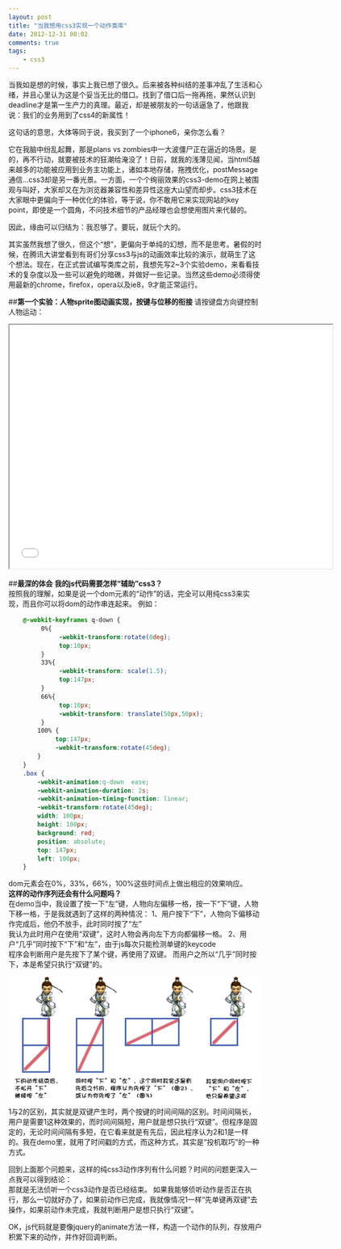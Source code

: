 ```yaml
---
layout: post
title: "当我想用css3实现一个动作类库"
date: 2012-12-31 00:02
comments: true
tags: 
	- css3
---
```


当我如是想的时候，事实上我已想了很久。后来被各种纠结的差事冲乱了生活和心绪，并且心里认为这是个妥当无比的借口。找到了借口后一拖再拖，果然认识到deadline才是第一生产力的真理。最近，却是被朋友的一句话逼急了，他跟我说：我们的业务用到了css4的新属性！

这句话的意思，大体等同于说，我买到了一个iphone6，亲你怎么看？
<!--more-->
它在我脑中纷乱起舞，那是plans vs zombies中一大波僵尸正在逼近的场景。是的，再不行动，就要被技术的狂潮给淹没了！日前，就我的浅薄见闻，当html5越来越多的功能被应用到业务主功能上，诸如本地存储，拖拽优化，postMessage通信…css3却是另一番光景。一方面，一个个绚丽效果的css3-demo在网上被围观与叫好，大家却又在为浏览器兼容性和差异性这座大山望而却步。css3技术在大家眼中更偏向于一种优化的体验，等于说，你不敢用它来实现网站的key point，即使是一个圆角，不问技术细节的产品经理也会想使用图片来代替的。

因此，缘由可以归结为：我忍够了。要玩，就玩个大的。

其实虽然我想了很久，但这个“想”，更偏向于单纯的幻想，而不是思考。暑假的时候，在腾讯大讲堂看到有哥们分享css3与js的动画效率比较的演示，就萌生了这个想法。现在，在正式尝试编写类库之前，我想先写2~3个实验demo，来看看技术的复杂度以及一些可以避免的暗礁，并做好一些记录。当然这些demo必须得使用最新的chrome，firefox，opera以及ie8，9才能正常运行。

##**第一个实验：人物sprite图动画实现，按键与位移的衔接**
请按键盘方向键控制人物运动：
<iframe id="demoIframe" src="/assets/demo/pre_css3_demo/demo.html" width="641" height="483" scrolling="no"></iframe>

##**最深的体会**
**我的js代码需要怎样“辅助”css3？**               
按照我的理解，如果是说一个dom元素的“动作”的话，完全可以用纯css3来实现，而且你可以将dom的动作串连起来。
例如：
```css
	@-webkit-keyframes q-down {
	     0%{
	          -webkit-transform:rotate(0deg);
	          top:10px;
	     }
	     33%{
	          -webkit-transform: scale(1.5);
	          top:147px;
	     }
	     66%{
	          top:10px;
	          -webkit-transform: translate(50px,50px);
	     }
	    100% {
	         top:147px;
	         -webkit-transform:rotate(45deg);
	    }
	}
	.box {
	    -webkit-animation:q-down  ease;
	    -webkit-animation-duration: 2s;
	    -webkit-animation-timing-function: linear;
	    -webkit-transform:rotate(45deg);
	    width: 100px;
	    height: 100px;
	    background: red;
	    position: absolute;
	    top: 147px;
	    left: 100px;
	}
```
dom元素会在0%，33%，66%，100%这些时间点上做出相应的效果响应。                  
**这样的动作序列还会有什么问题吗？**              
在demo当中，我设置了按一下“左”键，人物向左偏移一格，按一下“下”键，人物下移一格，于是我就遇到了这样的两种情况：
	1、用户按下“下”，人物向下偏移动作完成后，他仍不放手，此时同时按了“左”       
	我认为此时用户在使用“双键”，这时人物会再向左下方向都偏移一格。
	2、用户“几乎”同时按下“下”和“左”，由于js每次只能检测单键的keycode        
	程序会判断用户是先按下了某个键，再使用了双键。
	而用户之所以“几乎”同时按下，本是希望只执行“双键”的。

![两种情况](/assets/blogImg/css3_anm.jpg)        
1与2的区别，其实就是双键产生时，两个按键的时间间隔的区别。时间间隔长，用户是需要1这种效果的，而时间间隔短，用户就是想只执行“双键”。但程序是固定的，无论时间间隔有多短，在它看来就是有先后，因此程序认为2和1是一样的。我在demo里，就用了时间戳的方式，而这种方式，其实是“投机取巧”的一种方式。

回到上面那个问题来，这样的纯css3动作序列有什么问题？时间的问题更深入一点我可以得到结论：       
	那就是无法侦听一个css3动作是否已经结束。
如果我能够侦听动作是否正在执行，那么一切就好办了，如果前动作已完成，我就像情况1一样“先单键再双键”去操作，如果前动作未完成，我就判断用户是想只执行“双键”。

OK，js代码就是要像jquery的animate方法一样，构造一个动作的队列，存放用户积累下来的动作，并作好回调判断。